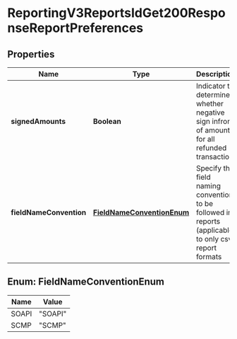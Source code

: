 
# ReportingV3ReportsIdGet200ResponseReportPreferences

## Properties
Name | Type | Description | Notes
------------ | ------------- | ------------- | -------------
**signedAmounts** | **Boolean** | Indicator to determine whether negative sign infron of amount for all refunded transaction |  [optional]
**fieldNameConvention** | [**FieldNameConventionEnum**](#FieldNameConventionEnum) | Specify the field naming convention to be followed in reports (applicable to only csv report formats |  [optional]


<a name="FieldNameConventionEnum"></a>
## Enum: FieldNameConventionEnum
Name | Value
---- | -----
SOAPI | &quot;SOAPI&quot;
SCMP | &quot;SCMP&quot;



